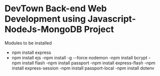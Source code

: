 # DevTown Back-end Web Development using Javascript-NodeJs-MongoDB Project

Modules to be installed

- npm install express
- npm install ejs
-npm install -g --force nodemon
-npm install bcrypt
-npm install flash
-npm install passport
-npm install express-flash
-npm install express-session
-npm install passport-local
-npm install dotenv
